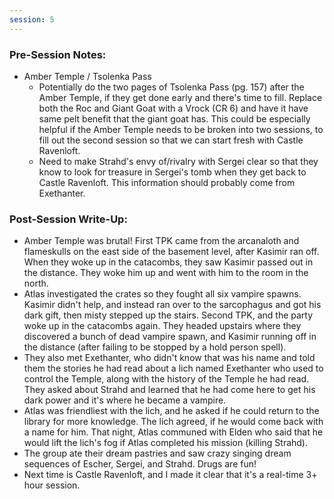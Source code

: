 ```yaml
---
session: 5
---
```


### Pre-Session Notes:

* Amber Temple / Tsolenka Pass
	* Potentially do the two pages of Tsolenka Pass (pg. 157) after the Amber Temple, if they get done early and there's time to fill. Replace both the Roc and Giant Goat with a Vrock (CR 6) and have it have same pelt benefit that the giant goat has. This could be especially helpful if the Amber Temple needs to be broken into two sessions, to fill out the second session so that we can start fresh with Castle Ravenloft.
	* Need to make Strahd's envy of/rivalry with Sergei clear so that they know to look for treasure in Sergei's tomb when they get back to Castle Ravenloft. This information should probably come from Exethanter.

### Post-Session Write-Up:
* Amber Temple was brutal! First TPK came from the arcanaloth and flameskulls on the east side of the basement level, after Kasimir ran off. When they woke up in the catacombs, they saw Kasimir passed out in the distance. They woke him up and went with him to the room in the north.
* Atlas investigated the crates so they fought all six vampire spawns. Kasimir didn't help, and instead ran over to the sarcophagus and got his dark gift, then misty stepped up the stairs. Second TPK, and the party woke up in the catacombs again. They headed upstairs where they discovered a bunch of dead vampire spawn, and Kasimir running off in the distance (after failing to be stopped by a hold person spell).
* They also met Exethanter, who didn't know that was his name and told them the stories he had read about a lich named Exethanter who used to control the Temple, along with the history of the Temple he had read. They asked about Strahd and learned that he had come here to get his dark power and it's where he became a vampire.
* Atlas was friendliest with the lich, and he asked if he could return to the library for more knowledge. The lich agreed, if he would come back with a name for him. That night, Atlas communed with Elden who said that he would lift the lich's fog if Atlas completed his mission (killing Strahd).
* The group ate their dream pastries and saw crazy singing dream sequences of Escher, Sergei, and Strahd. Drugs are fun!
* Next time is Castle Ravenloft, and I made it clear that it's a real-time 3+ hour session.
